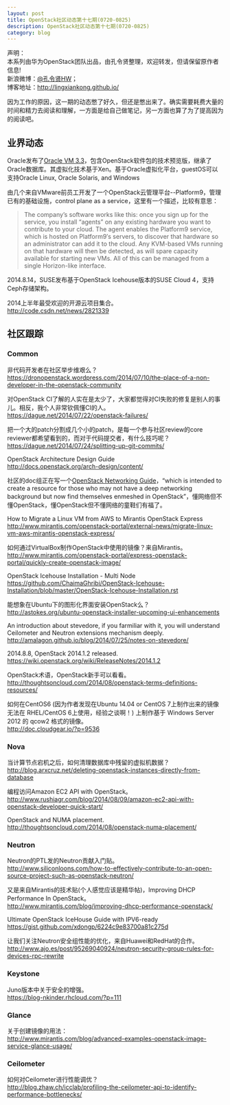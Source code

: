 ```yaml
---
layout: post
title: OpenStack社区动态第十七期(0720-0825)
description: OpenStack社区动态第十七期(0720-0825)
category: blog
---
```


声明：  
本系列由华为OpenStack团队出品，由孔令贤整理，欢迎转发，但请保留原作者信息!  
新浪微博：[@孔令贤HW](http://weibo.com/lingxiankong)；  
博客地址：<http://lingxiankong.github.io/>

因为工作的原因，这一期的动态憋了好久，但还是憋出来了。确实需要耗费大量的时间和精力去阅读和理解，一方面是给自己做笔记，另一方面也算了为了提高因为的阅读吧。

## 业界动态
Oracle发布了[Oracle VM 3.3](http://public-yum.oracle.com/beta)，包含OpenStack软件包的技术预览版，继承了Oracle数据库。其虚拟化技术基于Xen。基于Oracle虚拟化平台，guestOS可以支持Oracle Linux, Oracle Solaris, and Windows 

由几个来自VMware前员工开发了一个OpenStack云管理平台--Platform9，管理已有的基础设施，control plane as a service，这里有一个描述，比较有意思： 

>The company’s software works like this: once you sign up for the service, you install “agents” on any existing hardware you want to contribute to your cloud. The agent enables the Platform9 service, which is hosted on Platform9′s servers, to discover that hardware so an administrator can add it to the cloud. Any KVM-based VMs running on that hardware will then be detected, as will spare capacity available for starting new VMs.  All of this can be managed from a single Horizon-like interface.

2014.8.14，SUSE发布基于OpenStack Icehouse版本的SUSE Cloud 4，支持Ceph存储架构。

2014上半年最受欢迎的开源云项目集合。  
<http://code.csdn.net/news/2821339>

## 社区跟踪
### Common
非代码开发者在社区举步维艰么？   
<https://dronopenstack.wordpress.com/2014/07/10/the-place-of-a-non-developer-in-the-openstack-community> 

对OpenStack CI了解的人实在是太少了，大家都觉得对CI失败的修复是别人的事儿。相反，我个人非常钦佩懂CI的人。  
<https://dague.net/2014/07/22/openstack-failures/>

把一个大的patch分割成几个小的patch，是每一个参与社区review的core reviewer都希望看到的，而对于代码提交者，有什么技巧呢？  
<https://dague.net/2014/07/24/splitting-up-git-commits/>

OpenStack Architecture Design Guide  
<http://docs.openstack.org/arch-design/content/>

社区的doc组正在写一个[OpenStack Networking Guide](https://github.com/openstack/openstack-manuals/tree/master/doc/networking-guide)，“which is intended to create a resource for those who may not have a deep networking background but now find themselves enmeshed in OpenStack”，懂网络但不懂OpenStack，懂OpenStack但不懂网络的童鞋们有福了。

How to Migrate a Linux VM from AWS to Mirantis OpenStack Express  
<http://www.mirantis.com/openstack-portal/external-news/migrate-linux-vm-aws-mirantis-openstack-express/> 

如何通过VirtualBox制作OpenStack中使用的镜像？来自Mirantis。  
<http://www.mirantis.com/openstack-portal/express-openstack-portal/quickly-create-openstack-image/> 

OpenStack Icehouse Installation - Multi Node  
<https://github.com/ChaimaGhribi/OpenStack-Icehouse-Installation/blob/master/OpenStack-Icehouse-Installation.rst>

能想象在Ubuntu下的图形化界面安装OpenStack么？  
<http://astokes.org/ubuntu-openstack-installer-upcoming-ui-enhancements>

An introduction about stevedore, if you farmiliar with it, you will understand Ceilometer and Neutron extensions mechanism deeply.  
<http://amalagon.github.io/blog/2014/07/25/notes-on-stevedore/>

2014.8.8, OpenStack 2014.1.2 released.  
<https://wiki.openstack.org/wiki/ReleaseNotes/2014.1.2>

OpenStack术语，OpenStack新手可以看看。  
<http://thoughtsoncloud.com/2014/08/openstack-terms-definitions-resources/>

如何在CentOS6 (因为作者发现在Ubuntu 14.04 or CentOS 7上制作出来的镜像无法在 RHEL/CentOS 6上使用，经验之谈啊！) 上制作基于 Windows Server 2012 的 qcow2 格式的镜像。  
<http://doc.cloudgear.io/?p=9536>

### Nova
当计算节点宕机之后，如何清理数据库中残留的虚拟机数据？  
<http://blog.arxcruz.net/deleting-openstack-instances-directly-from-database>

编程访问Amazon EC2 API with OpenStack。  
<http://www.rushiagr.com/blog/2014/08/09/amazon-ec2-api-with-openstack-developer-quick-start/>

OpenStack and NUMA placement.  
<http://thoughtsoncloud.com/2014/08/openstack-numa-placement/>

### Neutron
Neutron的PTL发的Neutron贡献入门贴。  
<http://www.siliconloons.com/how-to-effectively-contribute-to-an-open-source-project-such-as-openstack-neutron/>

又是来自Mirantis的技术贴(个人感觉应该是精华帖)，Improving DHCP Performance In OpenStack。  
<http://www.mirantis.com/blog/improving-dhcp-performance-openstack/>

Ultimate OpenStack IceHouse Guide with IPV6-ready  
<https://gist.github.com/xdongp/6224c9e83700a81c275d>

让我们关注Neutron安全组性能的优化，来自Huawei和RedHat的合作。  
<http://www.ajo.es/post/95269040924/neutron-security-group-rules-for-devices-rpc-rewrite>

### Keystone
Juno版本中关于安全的增强。  
<https://blog-nkinder.rhcloud.com/?p=111>

### Glance
关于创建镜像的用法：  
<http://www.mirantis.com/blog/advanced-examples-openstack-image-service-glance-usage/>

### Ceilometer
如何对Ceilometer进行性能调优？  
<http://blog.zhaw.ch/icclab/profiling-the-ceilometer-api-to-identify-performance-bottlenecks/>